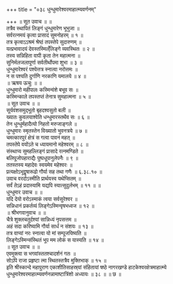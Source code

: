 +++
title = "०३८ धुन्धुमारेश्वरमाहात्म्यवर्णनम्"

+++
॥ सूत उवाच ॥ ॥  
तत्रैव स्थापितं लिङ्गं धुन्धुमारेण भूभुजा ॥  
सर्वरत्नमयं कृत्वा प्रासादं सुमनोहरम् ॥ १ ॥  
तत्र कृत्वाऽऽश्रमं श्रेष्ठं तपस्तेपे सुदारुणम् ॥  
यत्प्रभावादयं देवस्तस्मिल्ँलिङ्गे व्यवस्थितः ॥ २ ॥  
तस्य सन्निहिता वापी कृता तेन महात्मना ॥  
सुनिर्मलजलापूर्णा सर्वतीर्थोपमा शुभा ॥ ३ ॥  
धुन्धुमारेश्वरं पश्येत्तत्र स्नात्वा नरोत्तमः ॥  
न स पश्यति दुर्गाणि नरकाणि यमालये ॥ ४ ॥  
॥ ऋषय ऊचुः ॥ ॥  
धुन्धुमारो महीपालः कस्मिन्वंशे बभूव सः ॥  
कस्मिन्काले तपस्तप्तं तेनात्र सुमहात्मना ॥ ५ ॥  
॥ सूत उवाच ॥ ॥  
सूर्यवंशसमुद्भूतो बृहदश्वसुतो बली ॥  
ख्यातः कुवलयाश्वेति धन्धुमारस्तथैव सः ॥ ६ ॥  
तेन धुन्धुर्महादैत्यो निहतो मरुजाङ्गले ॥  
धुन्धुमारः स्मृतस्तेन विख्यातो भुवनत्रये ॥ ७ ॥  
चमत्कारपुरं क्षेत्रं स गत्वा पावनं महत् ॥  
तपस्तेपे वयोंऽते च ध्यायमानो महेश्वरम् ॥ ८ ॥  
संस्थाप्य सुमहल्लिङ्गं प्रासादे रत्नमण्डिते ॥  
बलिपूजोपहाराद्यैः पुष्पधूपानुलेपनैः ॥ ९ ॥  
ततस्तस्य महादेवः स्वयमेव महेश्वरः ॥  
प्रत्यक्षोऽभूद्वृषारूढो गौर्या सह तथा गणैः ॥ ६.३८.१० ॥  
उवाच वरदोऽस्मीति प्रार्थयस्व यथेप्सितम् ॥  
सर्वं तेऽहं प्रदास्यामि यद्यपि स्यात्सुदुर्लभम् ॥ ११ ॥ ॥  
धुन्धुमार उवाच ॥ ॥  
यदि देयो वरोऽस्माकं त्वया सर्वसुरेश्वर ॥  
सन्निधानं प्रकर्तव्यं लिङ्गेऽस्मिन्वृषभध्वज ॥ १२ ॥  
॥ श्रीभगवानुवाच ॥ ॥  
चैत्रे शुक्लचतुर्दश्यां सान्निध्यं नृपसत्तम ॥  
अहं सदा करिष्यामि गौर्या सार्धं न संशयः ॥ १३ ॥  
तत्र वाप्यां नरः स्नात्वा यो मां सम्पूजयिष्यति ॥  
लिङ्गेऽस्मिन्संस्थितं भूप मम लोकं स यास्यति ॥ १४ ॥  
॥ सूत उवाच ॥ ॥  
एवमुक्त्वा स भगवांस्ततश्चादर्शनं गतः ॥  
सोऽपि राजा प्रहृष्टा त्मा स्थितस्तत्रैव मुक्तिभाक् ॥ १५ ॥  
इति श्रीस्कान्दे महापुराण एकाशीतिसाहस्र्यां संहितायां षष्ठे नागरखण्डे हाटकेश्वरक्षेत्रमाहात्म्ये धुन्धुमारेश्वरमाहात्म्यवर्णनन्नामाष्टात्रिंशो अध्यायः ॥ ३८ ॥ ॥ छ ॥